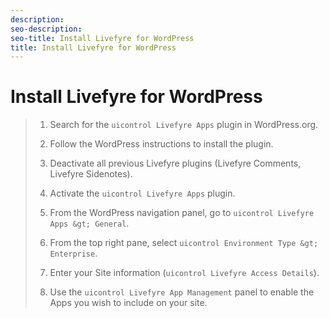 ```yaml
---
description: 
seo-description: 
seo-title: Install Livefyre for WordPress
title: Install Livefyre for WordPress
---
```


# Install Livefyre for WordPress

>1. Search for the `uicontrol Livefyre Apps` plugin in WordPress.org.
>   
>1. Follow the WordPress instructions to install the plugin.
>   
>1. Deactivate all previous Livefyre plugins (Livefyre Comments, Livefyre Sidenotes).
>   
>1. Activate the `uicontrol Livefyre Apps` plugin.
>   
>1. From the WordPress navigation panel, go to `uicontrol Livefyre Apps &gt; General`.
>   
>1. From the top right pane, select `uicontrol Environment Type &gt; Enterprise`.
>   
>1. Enter your Site information (`uicontrol Livefyre Access Details`).
>   
>1. Use the `uicontrol Livefyre App Management` panel to enable the Apps you wish to include on your site.
>   
>   
